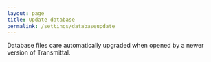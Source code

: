 ```yaml
---
layout: page
title: Update database
permalink: /settings/databaseupdate
---
```

Database files care automatically upgraded when opened by a newer version of Transmittal.
